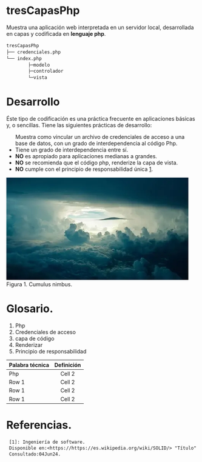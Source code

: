 # tresCapasPhp
Muestra una aplicación web interpretada en un servidor local, 
desarrollada en capas y codificada en **lenguaje php**.

```bash
tresCapasPhp
├── credenciales.php
└── index.php
		├─modelo
		├─controlador
		└─vista
```

# Desarrollo
Éste tipo de codificación es una práctica frecuente en aplicaciones 
básicas y, o sencillas. 
Tiene las siguientes prácticas de desarrollo:
     <ul> 
	 </li>Muestra como vincular un archivo de credenciales de acceso 
		  a una base de datos, con un grado de interdependencia al código Php.
     <li> Tiene un grado de interdependencia entre sí.</li>
	 <li> **NO** es apropiado para aplicaciones medianas a grandes.</li> 
	 <li> **NO** se recomienda que el código php, renderize la capa de vista.</li> 
	 <li> **NO** cumple con el principio de responsabilidad única [1].
     </ul>
     
![Imagen de unas nubes](/img/nubes.jpeg "nubes")
Figura 1. Cumulus nimbus.

# Glosario. 
<ol>
<li>Php</li>
<li>Credenciales de acceso</li>
<li>capa de código</li>
<li>Renderizar</li>
<li>Principio de responsabilidad</li>
</ol>

| Palabra técnica| Definición | 
|:-------------- |:----------:| 
| Php            | Cell 2     | 
| Row 1          | Cell 2     | 
| Row 1          | Cell 2     | 
| Row 1          | Cell 2     | 
# Referencias.

[1]: https://es.wikipedia.org/wiki/SOLID 

     [1]: Ingeniería de software.
     Disponible en:<https://https://es.wikipedia.org/wiki/SOLID/> "Título"
     Consultado:04Jun24.


